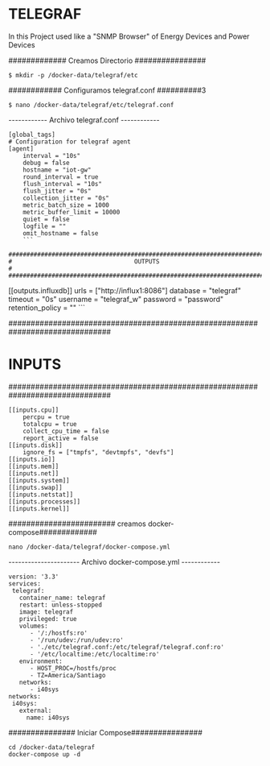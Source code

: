 # TELEGRAF
In this Project used like a "SNMP Browser" of Energy Devices and Power Devices

############# Creamos Directorio ################

``` 
$ mkdir -p /docker-data/telegraf/etc
```

############ Configuramos telegraf.conf ##########3

```
$ nano /docker-data/telegraf/etc/telegraf.conf
```

------------ Archivo telegraf.conf ------------

```
[global_tags]
# Configuration for telegraf agent
[agent]
    interval = "10s"
    debug = false
    hostname = "iot-gw"
    round_interval = true
    flush_interval = "10s"
    flush_jitter = "0s"
    collection_jitter = "0s"
    metric_batch_size = 1000
    metric_buffer_limit = 10000
    quiet = false
    logfile = ""
    omit_hostname = false
    ```
    
###############################################################################
#                                  OUTPUTS                                    #
###############################################################################

```
[[outputs.influxdb]]
    urls = ["http://influx1:8086"]
    database = "telegraf"
timeout = "0s"
    username = "telegraf_w"
    password = "password"
    retention_policy = ""
    ```
    
###############################################################################
#                                  INPUTS                                     #
###############################################################################

```
[[inputs.cpu]]
    percpu = true
    totalcpu = true
    collect_cpu_time = false
    report_active = false
[[inputs.disk]]
    ignore_fs = ["tmpfs", "devtmpfs", "devfs"]
[[inputs.io]]
[[inputs.mem]]
[[inputs.net]]
[[inputs.system]]
[[inputs.swap]]
[[inputs.netstat]]
[[inputs.processes]]
[[inputs.kernel]]
```

######################## creamos docker-compose#############

```
nano /docker-data/telegraf/docker-compose.yml
```

---------------------- Archivo docker-compose.yml ------------

```
version: '3.3'
services:
 telegraf:
   container_name: telegraf
   restart: unless-stopped
   image: telegraf
   privileged: true
   volumes:
      - '/:/hostfs:ro'
      - '/run/udev:/run/udev:ro'
      - './etc/telegraf.conf:/etc/telegraf/telegraf.conf:ro'
      - '/etc/localtime:/etc/localtime:ro'
   environment:
      - HOST_PROC=/hostfs/proc
      - TZ=America/Santiago
   networks:
      - i40sys
networks:
 i40sys:
   external:
     name: i40sys
```

############### Iniciar Compose################

```
cd /docker-data/telegraf
docker-compose up -d
```
